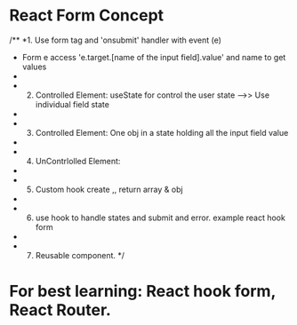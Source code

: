 # React Form Concept

/\*\*
\*1. Use form tag and 'onsubmit' handler with event (e)

- Form e access 'e.target.[name of the input field].value' and name to get values
-
- 2.  Controlled Element: useState for control the user state -->> Use individual field state
-
- 3.  Controlled Element: One obj in a state holding all the input field value
-
- 4.  UnContrlolled Element:
-
- 5.  Custom hook create ,, return array & obj
-
- 6.  use hook to handle states and submit and error. example react hook form
-
- 7.  Reusable component.
      \*/

# For best learning: React hook form, React Router.
